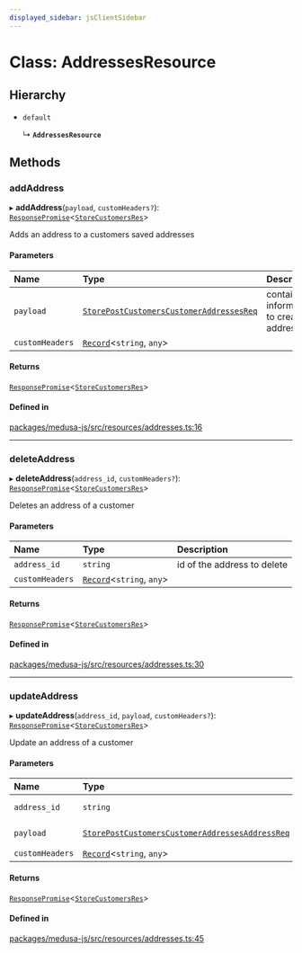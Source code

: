 ```yaml
---
displayed_sidebar: jsClientSidebar
---
```


# Class: AddressesResource

## Hierarchy

- `default`

  ↳ **`AddressesResource`**

## Methods

### addAddress

▸ **addAddress**(`payload`, `customHeaders?`): [`ResponsePromise`](../modules/internal-12.md#responsepromise)<[`StoreCustomersRes`](../modules/internal-8.internal.md#storecustomersres)\>

Adds an address to a customers saved addresses

#### Parameters

| Name | Type | Description |
| :------ | :------ | :------ |
| `payload` | [`StorePostCustomersCustomerAddressesReq`](internal.StorePostCustomersCustomerAddressesReq.md) | contains information to create an address |
| `customHeaders` | [`Record`](../modules/internal.md#record)<`string`, `any`\> |  |

#### Returns

[`ResponsePromise`](../modules/internal-12.md#responsepromise)<[`StoreCustomersRes`](../modules/internal-8.internal.md#storecustomersres)\>

#### Defined in

[packages/medusa-js/src/resources/addresses.ts:16](https://github.com/medusajs/medusa/blob/b38f73726/packages/medusa-js/src/resources/addresses.ts#L16)

___

### deleteAddress

▸ **deleteAddress**(`address_id`, `customHeaders?`): [`ResponsePromise`](../modules/internal-12.md#responsepromise)<[`StoreCustomersRes`](../modules/internal-8.internal.md#storecustomersres)\>

Deletes an address of a customer

#### Parameters

| Name | Type | Description |
| :------ | :------ | :------ |
| `address_id` | `string` | id of the address to delete |
| `customHeaders` | [`Record`](../modules/internal.md#record)<`string`, `any`\> |  |

#### Returns

[`ResponsePromise`](../modules/internal-12.md#responsepromise)<[`StoreCustomersRes`](../modules/internal-8.internal.md#storecustomersres)\>

#### Defined in

[packages/medusa-js/src/resources/addresses.ts:30](https://github.com/medusajs/medusa/blob/b38f73726/packages/medusa-js/src/resources/addresses.ts#L30)

___

### updateAddress

▸ **updateAddress**(`address_id`, `payload`, `customHeaders?`): [`ResponsePromise`](../modules/internal-12.md#responsepromise)<[`StoreCustomersRes`](../modules/internal-8.internal.md#storecustomersres)\>

Update an address of a customer

#### Parameters

| Name | Type | Description |
| :------ | :------ | :------ |
| `address_id` | `string` | id of customer |
| `payload` | [`StorePostCustomersCustomerAddressesAddressReq`](internal.StorePostCustomersCustomerAddressesAddressReq.md) | address update |
| `customHeaders` | [`Record`](../modules/internal.md#record)<`string`, `any`\> |  |

#### Returns

[`ResponsePromise`](../modules/internal-12.md#responsepromise)<[`StoreCustomersRes`](../modules/internal-8.internal.md#storecustomersres)\>

#### Defined in

[packages/medusa-js/src/resources/addresses.ts:45](https://github.com/medusajs/medusa/blob/b38f73726/packages/medusa-js/src/resources/addresses.ts#L45)
